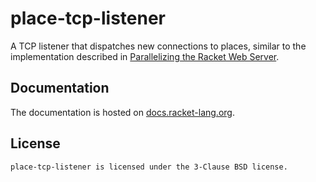 # place-tcp-listener

A TCP listener that dispatches new connections to places, similar to
the implementation described in [Parallelizing the Racket Web
Server][post].

[post]: https://defn.io/2021/12/30/parallel-racket-web-server/

## Documentation

The documentation is hosted on [docs.racket-lang.org][docs].

## License

    place-tcp-listener is licensed under the 3-Clause BSD license.


[docs]: http://docs.racket-lang.org/net-ip/index.html

